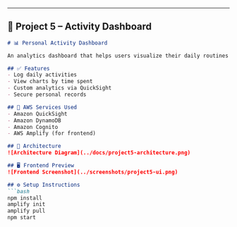 
---

## 📁 Project 5 – Activity Dashboard

```markdown
# 📊 Personal Activity Dashboard

An analytics dashboard that helps users visualize their daily routines across key life categories like sleep, social time, work, etc.

## ✅ Features
- Log daily activities
- View charts by time spent
- Custom analytics via QuickSight
- Secure personal records

## 🚀 AWS Services Used
- Amazon QuickSight
- Amazon DynamoDB
- Amazon Cognito
- AWS Amplify (for frontend)

## 🧠 Architecture
![Architecture Diagram](../docs/project5-architecture.png)

## 🖥️ Frontend Preview
![Frontend Screenshot](../screenshots/project5-ui.png)

## ⚙️ Setup Instructions
```bash
npm install
amplify init
amplify pull
npm start
